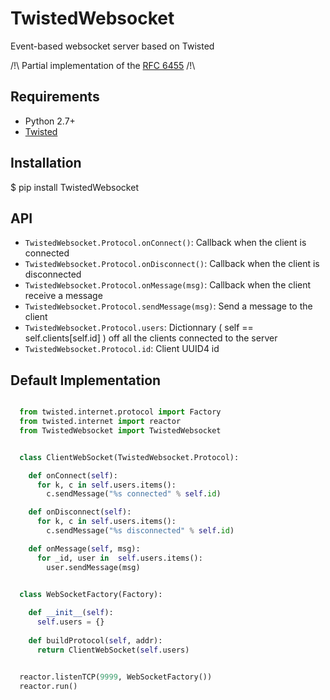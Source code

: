 # TwistedWebsocket

Event-based websocket server based on Twisted

/!\ Partial implementation of the [RFC 6455](https://www.rfc-editor.org/rfc/rfc6455.txt) /!\

## Requirements

  * Python 2.7+
  * [Twisted](https://twistedmatrix.com/trac/)

## Installation

  $ pip install TwistedWebsocket

## API
  - `TwistedWebsocket.Protocol.onConnect()`: Callback when the client is connected
  - `TwistedWebsocket.Protocol.onDisconnect()`: Callback when the client is disconnected
  - `TwistedWebsocket.Protocol.onMessage(msg)`: Callback when the client receive a message 
  - `TwistedWebsocket.Protocol.sendMessage(msg)`: Send a message to the client
  - `TwistedWebsocket.Protocol.users`: Dictionnary ( self == self.clients[self.id] ) off all the clients connected to the server
  - `TwistedWebsocket.Protocol.id`: Client UUID4 id

## Default Implementation

```python

  from twisted.internet.protocol import Factory
  from twisted.internet import reactor
  from TwistedWebsocket import TwistedWebsocket


  class ClientWebSocket(TwistedWebsocket.Protocol):

    def onConnect(self):
      for k, c in self.users.items():
        c.sendMessage("%s connected" % self.id)

    def onDisconnect(self):
      for k, c in self.users.items():
        c.sendMessage("%s disconnected" % self.id)

    def onMessage(self, msg):
      for _id, user in  self.users.items():
        user.sendMessage(msg)


  class WebSocketFactory(Factory):
    
    def __init__(self):
      self.users = {}
    
    def buildProtocol(self, addr):
      return ClientWebSocket(self.users)


  reactor.listenTCP(9999, WebSocketFactory())
  reactor.run()


```
